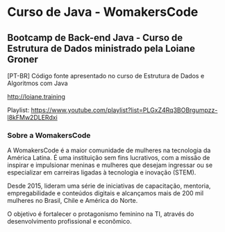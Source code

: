 # Curso de Java - WomakersCode

## Bootcamp de Back-end Java - Curso de Estrutura de Dados ministrado pela Loiane Groner

[PT-BR] Código fonte apresentado no curso de Estrutura de Dados e Algoritmos com Java

http://loiane.training

Playlist: https://www.youtube.com/playlist?list=PLGxZ4Rq3BOBrgumpzz-l8kFMw2DLERdxi


### Sobre a WomakersCode

A WomakersCode é a maior comunidade de mulheres na tecnologia da América Latina.
É uma instituição sem fins lucrativos, com a missão de inspirar e impulsionar meninas e mulheres que desejam ingressar ou se especializar em carreiras ligadas à tecnologia e inovação (STEM).

Desde 2015, lideram uma série de iniciativas de capacitação, mentoria, empregabilidade e conteúdos digitais e alcançamos mais de 200 mil mulheres no Brasil, Chile e América do Norte.

O objetivo é fortalecer o protagonismo feminino na TI, através do desenvolvimento profissional e econômico.
